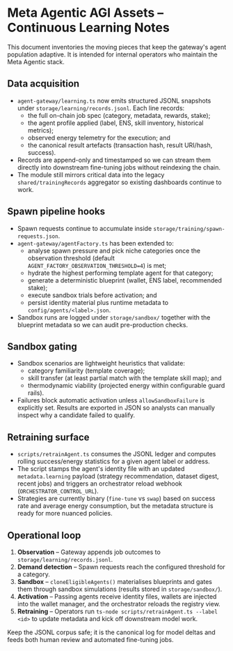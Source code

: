 # Meta Agentic AGI Assets – Continuous Learning Notes

This document inventories the moving pieces that keep the gateway's agent
population adaptive. It is intended for internal operators who maintain the
Meta Agentic stack.

## Data acquisition

* `agent-gateway/learning.ts` now emits structured JSONL snapshots under
  `storage/learning/records.jsonl`. Each line records:
  * the full on-chain job spec (category, metadata, rewards, stake);
  * the agent profile applied (label, ENS, skill inventory, historical metrics);
  * observed energy telemetry for the execution; and
  * the canonical result artefacts (transaction hash, result URI/hash, success).
* Records are append-only and timestamped so we can stream them directly into
  downstream fine-tuning jobs without reindexing the chain.
* The module still mirrors critical data into the legacy
  `shared/trainingRecords` aggregator so existing dashboards continue to work.

## Spawn pipeline hooks

* Spawn requests continue to accumulate inside `storage/training/spawn-requests.json`.
* `agent-gateway/agentFactory.ts` has been extended to:
  * analyse spawn pressure and pick niche categories once the observation
    threshold (default `AGENT_FACTORY_OBSERVATION_THRESHOLD=4`) is met;
  * hydrate the highest performing template agent for that category;
  * generate a deterministic blueprint (wallet, ENS label, recommended stake);
  * execute sandbox trials before activation; and
  * persist identity material plus runtime metadata to `config/agents/<label>.json`.
* Sandbox runs are logged under `storage/sandbox/` together with the blueprint
  metadata so we can audit pre-production checks.

## Sandbox gating

* Sandbox scenarios are lightweight heuristics that validate:
  * category familiarity (template coverage);
  * skill transfer (at least partial match with the template skill map); and
  * thermodynamic viability (projected energy within configurable guard rails).
* Failures block automatic activation unless `allowSandboxFailure` is
  explicitly set. Results are exported in JSON so analysts can manually inspect
  why a candidate failed to qualify.

## Retraining surface

* `scripts/retrainAgent.ts` consumes the JSONL ledger and computes rolling
  success/energy statistics for a given agent label or address.
* The script stamps the agent's identity file with an updated `metadata.learning`
  payload (strategy recommendation, dataset digest, recent jobs) and triggers
  an orchestrator reload webhook (`ORCHESTRATOR_CONTROL_URL`).
* Strategies are currently binary (`fine-tune` vs `swap`) based on success rate
  and average energy consumption, but the metadata structure is ready for more
  nuanced policies.

## Operational loop

1. **Observation** – Gateway appends job outcomes to `storage/learning/records.jsonl`.
2. **Demand detection** – Spawn requests reach the configured threshold for a
   category.
3. **Sandbox** – `cloneEligibleAgents()` materialises blueprints and gates them
   through sandbox simulations (results stored in `storage/sandbox/`).
4. **Activation** – Passing agents receive identity files, wallets are injected
   into the wallet manager, and the orchestrator reloads the registry view.
5. **Retraining** – Operators run `ts-node scripts/retrainAgent.ts --label <id>`
   to update metadata and kick off downstream model work.

Keep the JSONL corpus safe; it is the canonical log for model deltas and feeds
both human review and automated fine-tuning jobs.
